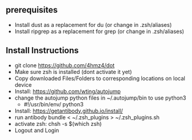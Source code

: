 
## prerequisites
* Install dust as a replacement for du (or change in .zsh/aliases)
* Install ripgrep as a replacement for grep (or change in .zsh/aliases)

## Install Instructions
* git clone https://github.com/4hmz4/dot
* Make sure zsh is installed (dont activate it yet)
* Copy downloaded Files/Folders to corresponding locations on local device
* Install: https://github.com/wting/autojump
* change the autojump python files in ~/.autojump/bin to use python3
    * #!/usr/bin/env/ python3
* Install: https://getantibody.github.io/install/
* run antibody bundle < ~/.zsh_plugins > ~/.zsh_plugins.sh
* activate zsh: chsh -s $(which zsh)
* Logout and Login
